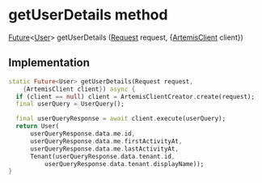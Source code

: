 


# getUserDetails method








[Future](https://api.flutter.dev/flutter/dart-async/Future-class.html)&lt;[User](../../repository_user_repository/User-class.md)> getUserDetails
([Request](../../request_request/Request-class.md) request, {[ArtemisClient](https://pub.dev/documentation/artemis/6.18.4/client/ArtemisClient-class.html) client})








## Implementation

```dart
static Future<User> getUserDetails(Request request,
    {ArtemisClient client}) async {
  if (client == null) client = ArtemisClientCreator.create(request);
  final userQuery = UserQuery();

  final userQueryResponse = await client.execute(userQuery);
  return User(
      userQueryResponse.data.me.id,
      userQueryResponse.data.me.firstActivityAt,
      userQueryResponse.data.me.lastActivityAt,
      Tenant(userQueryResponse.data.tenant.id,
          userQueryResponse.data.tenant.displayName));
}
```







